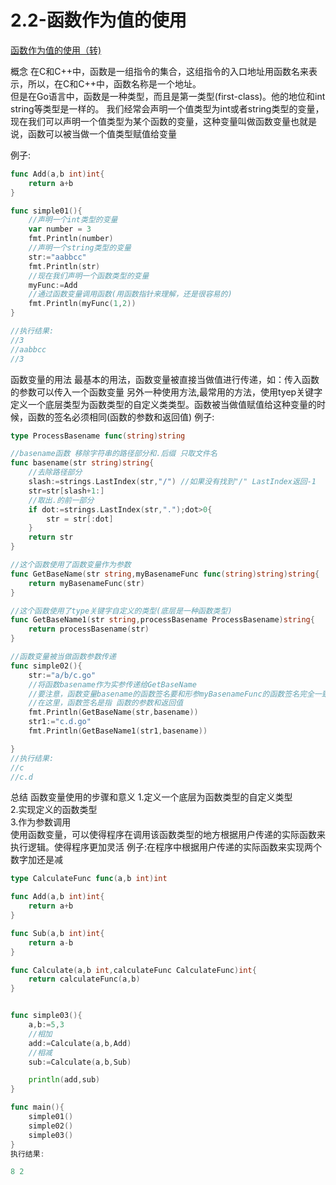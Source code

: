 # 2.2-函数作为值的使用
[函数作为值的使用（转)](https://studygolang.com/articles/14751#reply0)

概念
 在C和C++中，函数是一组指令的集合，这组指令的入口地址用函数名来表示，所以，在C和C++中，函数名称是一个地址。  
但是在Go语言中，函数是一种类型，而且是第一类型(first-class)。他的地位和int string等类型是一样的。 
我们经常会声明一个值类型为int或者string类型的变量，现在我们可以声明一个值类型为某个函数的变量，这种变量叫做函数变量也就是说，函数可以被当做一个值类型赋值给变量

例子:

```GO
func Add(a,b int)int{
    return a+b
}

func simple01(){
    //声明一个int类型的变量
    var number = 3
    fmt.Println(number)
    //声明一个string类型的变量
    str:="aabbcc"
    fmt.Println(str)
    //现在我们声明一个函数类型的变量
    myFunc:=Add
    //通过函数变量调用函数(用函数指针来理解，还是很容易的)
    fmt.Println(myFunc(1,2))
}

//执行结果:
//3 
//aabbcc 
//3
```
函数变量的用法
最基本的用法，函数变量被直接当做值进行传递，如：传入函数的参数可以传入一个函数变量 
另外一种使用方法,最常用的方法，使用tyep关键字定义一个底层类型为函数类型的自定义类类型。函数被当做值赋值给这种变量的时候，函数的签名必须相同(函数的参数和返回值)
例子:

```GO
type ProcessBasename func(string)string

//basename函数 移除字符串的路径部分和.后缀 只取文件名
func basename(str string)string{
    //去除路径部分
    slash:=strings.LastIndex(str,"/") //如果没有找到"/" LastIndex返回-1
    str=str[slash+1:]
    //取出.的前一部分
    if dot:=strings.LastIndex(str,".");dot>0{
        str = str[:dot]
    }
    return str
}

//这个函数使用了函数变量作为参数
func GetBaseName(str string,myBasenameFunc func(string)string)string{
    return myBasenameFunc(str)
}

//这个函数使用了type关键字自定义的类型(底层是一种函数类型)
func GetBaseName1(str string,processBasename ProcessBasename)string{
    return processBasename(str)
}

//函数变量被当做函数参数传递
func simple02(){
    str:="a/b/c.go"
    //将函数basename作为实参传递给GetBaseName
    //要注意，函数变量basename的函数签名要和形参myBasenameFunc的函数签名完全一致
    //在这里，函数签名是指 函数的参数和返回值
    fmt.Println(GetBaseName(str,basename))
    str1:="c.d.go"
    fmt.Println(GetBaseName1(str1,basename))

}
//执行结果:
//c 
//c.d
```
总结
函数变量使用的步骤和意义
    1.定义一个底层为函数类型的自定义类型  
    2.实现定义的函数类型  
    3.作为参数调用  
使用函数变量，可以使得程序在调用该函数类型的地方根据用户传递的实际函数来执行逻辑。使得程序更加灵活
例子:在程序中根据用户传递的实际函数来实现两个数字加还是减

```GO
type CalculateFunc func(a,b int)int

func Add(a,b int)int{
    return a+b
}

func Sub(a,b int)int{
    return a-b
}

func Calculate(a,b int,calculateFunc CalculateFunc)int{
    return calculateFunc(a,b)
}


func simple03(){
    a,b:=5,3
    //相加
    add:=Calculate(a,b,Add)
    //相减
    sub:=Calculate(a,b,Sub)

    println(add,sub)
}

func main(){
    simple01()
    simple02()
    simple03()
}
执行结果:

8 2
```


